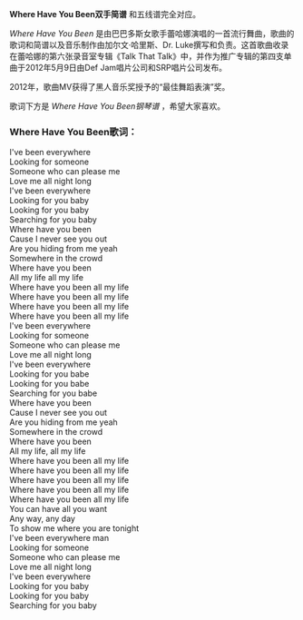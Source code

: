 

**Where Have You Been双手简谱** 和五线谱完全对应。

_Where Have You Been_ 是由巴巴多斯女歌手蕾哈娜演唱的一首流行舞曲，歌曲的歌词和简谱以及音乐制作由加尔文·哈里斯、Dr.
Luke撰写和负责。这首歌曲收录在蕾哈娜的第六张录音室专辑《Talk That Talk》中，并作为推广专辑的第四支单曲于2012年5月9日由Def
Jam唱片公司和SRP唱片公司发布。

2012年，歌曲MV获得了黑人音乐奖授予的“最佳舞蹈表演”奖。

歌词下方是 _Where Have You Been钢琴谱_ ，希望大家喜欢。

### Where Have You Been歌词：

I've been everywhere  
Looking for someone  
Someone who can please me  
Love me all night long  
I've been everywhere  
Looking for you baby  
Looking for you baby  
Searching for you baby  
Where have you been  
Cause I never see you out  
Are you hiding from me yeah  
Somewhere in the crowd  
Where have you been  
All my life all my life  
Where have you been all my life  
Where have you been all my life  
Where have you been all my life  
Where have you been all my life  
I've been everywhere  
Looking for someone  
Someone who can please me  
Love me all night long  
I've been everywhere  
Looking for you babe  
Looking for you babe  
Searching for you babe  
Where have you been  
Cause I never see you out  
Are you hiding from me yeah  
Somewhere in the crowd  
Where have you been  
All my life, all my life  
Where have you been all my life  
Where have you been all my life  
Where have you been all my life  
Where have you been all my life  
Where have you been all my life  
You can have all you want  
Any way, any day  
To show me where you are tonight  
I've been everywhere man  
Looking for someone  
Someone who can please me  
Love me all night long  
I've been everywhere  
Looking for you baby  
Looking for you baby  
Searching for you baby

